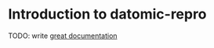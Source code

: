 # Introduction to datomic-repro

TODO: write [great documentation](http://jacobian.org/writing/what-to-write/)
